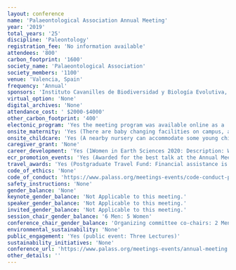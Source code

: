 ```yaml
---
layout: conference 
name: 'Palaeontological Association Annual Meeting'
year: '2019'
total_years: '25'
discipline: 'Paleontology'
registration_fee: 'No information available'
attendees: '800'
carbon_footprint: '1600'
society_name: 'Palaeontological Association'
society_members: '1100'
venue: 'Valencia, Spain'
frequency: 'Annual'
sponsors: 'Instituto Cavanilles de Biodiversidad y Biología Evolutiva, Facultad de Ciencias Biológicas, Generalitat Valenciana, Transmitting Science, Instituto Geológico y Minero de España, Thermo Fisher Scientific, The Geological Society Publishing House, Taylor and Francis Group, Combined Academic Publishers Ltd, Sociedad Española de Paleontología, Ajuntament de València,   Nature Ecology and Evolution, Museo de Ciencias Naturales de Valencia, The Paleontological Institute, Royal Society Publishing,   Biology — MDPI, Museu de la Universitat de València: Història Natural'
virtual_option: 'None'
digital_archives: 'None'
attendance_cost: ' $2000-$4000'
other_carbon_footprint: '400'
electonic_program: 'Yes the meeting program was available online as a .pdf file on the conference website.'
onsite_maternity: 'Yes (There are baby changing facilities on campus, and a nursing room can be made available as required.)'
onsite_childcare: 'Yes (A nearby nursery can accommodate some young children (between 1 and 5 years of age) during the days of the main meeting for those who enquired during the registration period.)'
caregiver_grant: 'None'
career_development: 'Yes (1Women in Earth Sciences 2020: Description: We believe that this is the first ever UK Women in Earth Science (WiES) conference and are inviting applications for posters and talks from female and female-identifying Earth scientists across all related fields of study to present their research to a new global network. The meeting will span the complete spectrum of Earth Sciences and include vibrant poster sessions as well as a host of speakers to encourage new collaborations and provide an opportunity to discuss and exchange cutting edge results. The conference fee for this meeting will be £75.00 and will cover the conference itself, a conference dinner on the 25th June, and food and refreshments during the day. Unfortunately, we are unable to cover accommodation or travel costs for this conference, but please do get in touch if you would like any advice.)'
ecr_promotion_events: 'Yes (Awarded for the best talk at the Annual Meeting. All student members of the Palaeontological Association, and all members of the Association who are early-career researchers within one year of the award of a higher degree (PhD or MSc), excluding periods of parental or other leave, are eligible for consideration for this award. Individuals may nominate themselves for consideration when submitting abstracts for the Meeting. The prize consists of a cash award of £200 GBP, and is announced immediately after the oral sessions at the end of the Annual Meeting.)'
travel_awards: 'Yes (Postgraduate Travel Fund: Financial assistance is offered to postgraduate students who are members of the Association to attend international meetings that are not directly supported by the Association through the Grants-in-Aid scheme. A list of directly-sponsored meetings is given below. The funding is only intended for conferences that are explicitly scientific in nature. Enquiries can be made to the Meetings Coordinator (meetings@palass.org). Terms and Conditions: The award is specifically for travel. Applicants must be delivering a presentation (poster or oral) that falls within the scope of the Association’s charitable aims. The maximum amount awarded will be £200 GBP. Successful awards will be paid retrospectively on the submission of receipts for reasonable travel costs. Applications must be made online no later than two months prior to the beginning of the conference. The total fund and number of awards will be at the discretion of Council. Only one travel grant will be awarded per applicant per year, but subsequent applications can be made. Applications are to be made through the Association website (see below), and should include the personal details of the applicant and his/her career stage, the title of the accepted abstract, and details of other funding obtained towards the cost of the meeting. Two letters must also be attached, in PDF format: a letter of confirmation from the meeting convenor which states the acceptance of the applicants abstract, and a short status-confirming letter from the applicant’s supervisor. Funding from the Association must be acknowledged on your poster or in your presentation.  Directly sponsored meetings (NOT eligible for the Postgraduate Travel Fund): Palaeontological Association Annual Meetings. Progressive Palaeontology. Lyell Meetings. Any other meetings that have been awarded funds to support student attendance from the Associations Grants-in-Aid scheme.) '
code_of_ethics: 'None'
code_of_conduct: 'https://www.palass.org/meetings-events/code-conduct-palaeontological-association-meetings'
safety_instructions: 'None'
gender_balance: 'None'
keynote_gender_balance: 'Not Applicable to this meeting.'
speaker_gender_balance: 'Not Applicable to this meeting.'
invited_gender_balance: 'Not Applicable to this meeting.'
session_chair_gender_balance: '6 Men: 5 Women'
conference_chair_gender_balance: 'Organizing committee co-chairs: 2 Men, Organizing committee: 6 Men: 5 Women'
environmental_sustainability: 'None'
public_engagement: 'Yes (public event: Three Lectures)'
sustainability_initiatives: 'None'
conference_url: 'https://www.palass.org/meetings-events/annual-meeting'
other_details: ''
---
```

